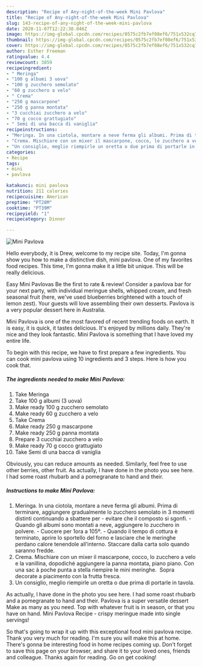 ```yaml
---
description: "Recipe of Any-night-of-the-week Mini Pavlova"
title: "Recipe of Any-night-of-the-week Mini Pavlova"
slug: 143-recipe-of-any-night-of-the-week-mini-pavlova
date: 2020-11-07T12:22:38.046Z
image: https://img-global.cpcdn.com/recipes/0575c2fb7ef08ef6/751x532cq70/mini-pavlova-recipe-main-photo.jpg
thumbnail: https://img-global.cpcdn.com/recipes/0575c2fb7ef08ef6/751x532cq70/mini-pavlova-recipe-main-photo.jpg
cover: https://img-global.cpcdn.com/recipes/0575c2fb7ef08ef6/751x532cq70/mini-pavlova-recipe-main-photo.jpg
author: Esther Freeman
ratingvalue: 4.4
reviewcount: 3859
recipeingredient:
- " Meringa"
- "100 g albumi 3 uova"
- "100 g zucchero semolato"
- "60 g zucchero a velo"
- " Crema"
- "250 g mascarpone"
- "250 g panna montata"
- "3 cucchiai zucchero a velo"
- "70 g cocco grattugiato"
- " Semi di una bacca di vaniglia"
recipeinstructions:
- "Meringa. In una ciotola, montare a neve ferma gli albumi. Prima di terminare, aggiungere gradualmente lo zucchero semolato in 3 momenti distinti continuando a sbattere per  evitare che il composto si sgonfi. Quando gli albumi sono montati a neve, aggiungere lo zucchero in polvere. Cuocere per 1ora a 105º. Quando il tempo di cottura è terminato, aprire lo sportello del forno e lasciare che le meringhe perdano calore tenendole all’interno. Staccare dalla carta solo quando saranno fredde."
- "Crema. Mischiare con un mixer il mascarpone, cocco, lo zucchero a velo e la vanillina, dopodiché aggiungere la panna montata, piano piano. Con una sac à poche punta a stella riempire le mini meringhe.  Sopra decorate a piacimento con la frutta fresca."
- "Un consiglio, meglio riempirle un oretta o due prima di portarle in tavola."
categories:
- Recipe
tags:
- mini
- pavlova

katakunci: mini pavlova 
nutrition: 211 calories
recipecuisine: American
preptime: "PT28M"
cooktime: "PT39M"
recipeyield: "1"
recipecategory: Dinner

---
```



![Mini Pavlova](https://img-global.cpcdn.com/recipes/0575c2fb7ef08ef6/751x532cq70/mini-pavlova-recipe-main-photo.jpg)

Hello everybody, it is Drew, welcome to my recipe site. Today, I'm gonna show you how to make a distinctive dish, mini pavlova. One of my favorites food recipes. This time, I'm gonna make it a little bit unique. This will be really delicious.

Easy Mini Pavlovas Be the first to rate &amp; review! Consider a pavlova bar for your next party, with individual meringue shells, whipped cream, and fresh seasonal fruit (here, we&#39;ve used blueberries brightened with a touch of lemon zest). Your guests will love assembling their own desserts. Pavlova is a very popular dessert here in Australia.

Mini Pavlova is one of the most favored of recent trending foods on earth. It is easy, it is quick, it tastes delicious. It's enjoyed by millions daily. They're nice and they look fantastic. Mini Pavlova is something that I have loved my entire life.


To begin with this recipe, we have to first prepare a few ingredients. You can cook mini pavlova using 10 ingredients and 3 steps. Here is how you cook that.

<!--inarticleads1-->

##### The ingredients needed to make Mini Pavlova:

1. Take  Meringa
1. Take 100 g albumi (3 uova)
1. Make ready 100 g zucchero semolato
1. Make ready 60 g zucchero a velo
1. Take  Crema
1. Make ready 250 g mascarpone
1. Make ready 250 g panna montata
1. Prepare 3 cucchiai zucchero a velo
1. Make ready 70 g cocco grattugiato
1. Take  Semi di una bacca di vaniglia


Obviously, you can reduce amounts as needed. Similarly, feel free to use other berries, other fruit. As actually, I have done in the photo you see here. I had some roast rhubarb and a pomegranate to hand and their. 

<!--inarticleads2-->

##### Instructions to make Mini Pavlova:

1. Meringa. In una ciotola, montare a neve ferma gli albumi. Prima di terminare, aggiungere gradualmente lo zucchero semolato in 3 momenti distinti continuando a sbattere per  - evitare che il composto si sgonfi. - Quando gli albumi sono montati a neve, aggiungere lo zucchero in polvere. - Cuocere per 1ora a 105º. - Quando il tempo di cottura è terminato, aprire lo sportello del forno e lasciare che le meringhe perdano calore tenendole all’interno. Staccare dalla carta solo quando saranno fredde.
1. Crema. Mischiare con un mixer il mascarpone, cocco, lo zucchero a velo e la vanillina, dopodiché aggiungere la panna montata, piano piano. Con una sac à poche punta a stella riempire le mini meringhe.  Sopra decorate a piacimento con la frutta fresca.
1. Un consiglio, meglio riempirle un oretta o due prima di portarle in tavola.


As actually, I have done in the photo you see here. I had some roast rhubarb and a pomegranate to hand and their. Pavlova is a super versatile dessert Make as many as you need. Top with whatever fruit is in season, or that you have on hand. Mini Pavlova Recipe - crispy meringue made into single servings! 

So that's going to wrap it up with this exceptional food mini pavlova recipe. Thank you very much for reading. I'm sure you will make this at home. There's gonna be interesting food in home recipes coming up. Don't forget to save this page on your browser, and share it to your loved ones, friends and colleague. Thanks again for reading. Go on get cooking!
